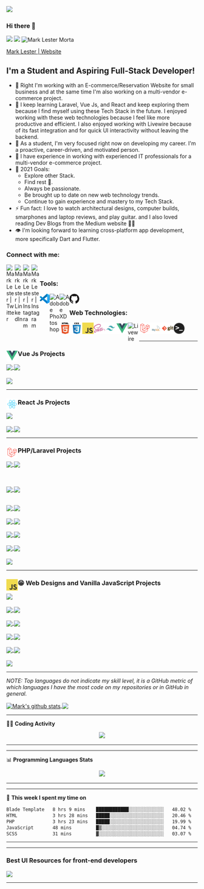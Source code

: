 [<img src="https://i.imgur.com/HivtF8u.jpg">](https://marklestermorta.netlify.app/)
### Hi there 👋

[![](https://img.shields.io/badge/Gmail-marklester10.mlsm@gmail.com-red)](mailto:marklester10.mlsm@gmail.com) [![](https://img.shields.io/badge/Linkedin-Mark%20Lester%20Morta-blue)](https://www.linkedin.com/in/marklestermorta)
 <img src="https://komarev.com/ghpvc/?username=your-github-MarkLester10&style=flat-square" alt="Mark Lester Morta" /> 

[Mark Lester | Website][website]

## I'm a Student and Aspiring Full-Stack Developer!

- 🔭 Right I'm working with an E-commerce/Reservation Website for small business and at the same time I'm also working on a multi-vendor e-commerce project.
- 🌱 I keep learning Laravel, Vue Js, and React and keep exploring them because I find myself using these Tech Stack in the future. I enjoyed working with these web technologies because I feel like more productive and efficient. I also enjoyed working with Livewire because of its fast integration and for quick UI interactivity without leaving the backend.
- 🎯 As a student, I'm very focused right now on developing my career. I'm a proactive, career-driven, and motivated person.
- 👯 I have experience in working with experienced IT professionals for a multi-vendor e-commerce project.
- 🥅 2021 Goals:
  - Explore other Stack.
  - Find rest 🤣.
  - Always be passionate.
  - Be brought up to date on new web technology trends.
  - Continue to gain experience and mastery to my Tech Stack.
- ⚡ Fun fact: I love to watch architectural designs, computer builds, smarphones and laptop reviews, and play guitar. and I also loved reading Dev Blogs from the Medium website 📖💓
- 👁️ I'm looking forward to learning cross-platform app development, more specifically Dart and Flutter.

### Connect with me:

<!-- [<img align="left" alt="codeSTACKr.com" width="22px" src="https://raw.githubusercontent.com/iconic/open-iconic/master/svg/globe.svg" />][website] -->
<!-- [<img align="left" alt="codeSTACKr | YouTube" width="22px" src="https://cdn.jsdelivr.net/npm/simple-icons@v3/icons/youtube.svg" />][youtube] -->

[<img align="left" alt="Mark Lester | Twitter" width="22px" src="https://cdn.jsdelivr.net/npm/simple-icons@v3/icons/twitter.svg" />][twitter]
[<img align="left" alt="Mark Lester | LinkedIn" width="22px" src="https://cdn.jsdelivr.net/npm/simple-icons@v3/icons/linkedin.svg" />][linkedin]
[<img align="left" alt="Mark Lester | Instagram" width="22px" src="https://cdn.jsdelivr.net/npm/simple-icons@v3/icons/instagram.svg" />][instagram]
[<img align="left" alt="Mark Lester | Instagram" width="22px" src="https://cdn.jsdelivr.net/npm/simple-icons@v3/icons/facebook.svg" />][facebook]

<br />

### Tools:

<img align="left" alt="Visual Studio Code" width="26px" src="https://raw.githubusercontent.com/github/explore/80688e429a7d4ef2fca1e82350fe8e3517d3494d/topics/visual-studio-code/visual-studio-code.png" />
<img align="left" alt="Adobe Photoshop" width="26px" src="https://www.photoshop.com/en/images/apps/photoshop.png" />
<img align="left" alt="Adobe XD" width="26px" src="https://upload.wikimedia.org/wikipedia/commons/thumb/c/c2/Adobe_XD_CC_icon.svg/1200px-Adobe_XD_CC_icon.svg.png" />
<img align="left" alt="github" width="26px" src="https://raw.githubusercontent.com/github/explore/78df643247d429f6cc873026c0622819ad797942/topics/github/github.png" />
<br />

### Web Technologies:

<img align="left" alt="html5" width="30px" src="https://raw.githubusercontent.com/github/explore/80688e429a7d4ef2fca1e82350fe8e3517d3494d/topics/html/html.png" />
<img align="left" alt="CSS3" width="30px" src="https://raw.githubusercontent.com/github/explore/80688e429a7d4ef2fca1e82350fe8e3517d3494d/topics/css/css.png" />
<img align="left" alt="JavaScript" width="30px" src="https://raw.githubusercontent.com/github/explore/80688e429a7d4ef2fca1e82350fe8e3517d3494d/topics/javascript/javascript.png" />
<img align="left" alt="sass" width="30px" src="https://raw.githubusercontent.com/github/explore/80688e429a7d4ef2fca1e82350fe8e3517d3494d/topics/sass/sass.png" />
<img align="left" alt="Tailwind Css" width="30px" src="https://raw.githubusercontent.com/github/explore/80688e429a7d4ef2fca1e82350fe8e3517d3494d/topics/tailwind/tailwind.png" />
<!-- <img align="left" alt="React" width="30px" src="https://raw.githubusercontent.com/github/explore/80688e429a7d4ef2fca1e82350fe8e3517d3494d/topics/react/react.png" /> -->
<img align="left" alt="Vue" width="30px" src="https://raw.githubusercontent.com/github/explore/80688e429a7d4ef2fca1e82350fe8e3517d3494d/topics/vue/vue.png" />
<img align="left" alt="Livewire" width="30px" src="https://laravel-livewire.com/img/twitter.png" />
<img align="left" alt="Laravel" width="30px" src="https://raw.githubusercontent.com/github/explore/80688e429a7d4ef2fca1e82350fe8e3517d3494d/topics/laravel/laravel.png" />
<img align="left" alt="mysql" width="30px" src="https://raw.githubusercontent.com/github/explore/80688e429a7d4ef2fca1e82350fe8e3517d3494d/topics/mysql/mysql.png" />
<img align="left" alt="Git" width="30px" src="https://raw.githubusercontent.com/github/explore/80688e429a7d4ef2fca1e82350fe8e3517d3494d/topics/git/git.png" />
<img align="left" alt="HTML5" width="30px" src="https://raw.githubusercontent.com/github/explore/80688e429a7d4ef2fca1e82350fe8e3517d3494d/topics/terminal/terminal.png" />

<!--
<img align="left" alt="Inertia" width="26px" src="https://avatars0.githubusercontent.com/u/47703742?s=280&v=4" />
<img align="left" alt="node.js" width="26px" src="https://raw.githubusercontent.com/github/explore/80688e429a7d4ef2fca1e82350fe8e3517d3494d/topics/nodejs/nodejs.png" />
<img align="left" alt="SQL" width="26px" src="https://raw.githubusercontent.com/github/explore/80688e429a7d4ef2fca1e82350fe8e3517d3494d/topics/sql/sql.png" />
-->

<!-- <img align="left" alt="React" width="26px" src="https://raw.githubusercontent.com/github/explore/80688e429a7d4ef2fca1e82350fe8e3517d3494d/topics/react/react.png" /> -->
<!-- <img align="left" alt="Gatsby" width="26px" src="https://raw.githubusercontent.com/github/explore/e94815998e4e0713912fed477a1f346ec04c3da2/topics/gatsby/gatsby.png" />webdevplaylist -->
<!-- <img align="left" alt="GraphQL" width="26px" src="https://raw.githubusercontent.com/github/explore/80688e429a7d4ef2fca1e82350fe8e3517d3494d/topics/graphql/graphql.png" />-->
<!-- <img align="left" alt="Deno" width="26px" src="https://raw.githubusercontent.com/github/explore/361e2821e2dea67711cde99c9c40ed357061cf27/topics/deno/deno.png" />webdevplaylist -->
<!-- <img align="left" alt="MongoDB" width="26px" src="https://raw.githubusercontent.com/github/explore/80688e429a7d4ef2fca1e82350fe8e3517d3494d/topics/mongodb/mongodb.png" />-->

<br />
<br />

---

### Vue Js Projects<img align="left" alt="javascript" width="30px" src="https://raw.githubusercontent.com/github/explore/80688e429a7d4ef2fca1e82350fe8e3517d3494d/topics/vue/vue.png" />

<!-- VUEJS-PROJECT-LIST:START -->

<a href="https://pokemonleague.netlify.app/">
  <img align="center" src="https://github-readme-stats.vercel.app/api/pin/?username=MarkLester10&repo=Pokemon-League&theme=radical" />
</a>
<a href="https://marktechtips.netlify.app/">
  <img align="center" src="https://github-readme-stats.vercel.app/api/pin/?username=MarkLester10&repo=Tech-Tips&theme=radical" />
</a>
<br /><br />
<a href="https://github.com/MarkLester10/Vue-ToDo-App">
  <img align="center" src="https://github-readme-stats.vercel.app/api/pin/?username=MarkLester10&repo=Vue-ToDo-App&theme=radical" />
</a>

<!-- VUEJS-PROJECT-LIST:END -->

---

### React Js Projects<img align="left" alt="React" width="30px" src="https://raw.githubusercontent.com/github/explore/80688e429a7d4ef2fca1e82350fe8e3517d3494d/topics/react/react.png" />

<!-- REACTJS-PROJECT-LIST:START -->
<a href="https://github.com/MarkLester10/React-Sandbox">
  <img align="center" src="https://github-readme-stats.vercel.app/api/pin/?username=MarkLester10&repo=React-Sandbox&theme=radical" />
</a>
<br /><br />
<a href="https://statisticscovid19.netlify.app/">
  <img align="center" src="https://github-readme-stats.vercel.app/api/pin/?username=MarkLester10&repo=Covid19-Stats&theme=radical" />
</a>
<a href="https://apppomodoro.netlify.app/">
  <img align="center" src="https://github-readme-stats.vercel.app/api/pin/?username=MarkLester10&repo=Pomodoro-App&theme=radical" />
</a>

<!-- REACTJS-PROJECT-LIST:END -->

---

### PHP/Laravel Projects<img align="left" alt="JavaScript" width="30px" src="https://raw.githubusercontent.com/github/explore/80688e429a7d4ef2fca1e82350fe8e3517d3494d/topics/laravel/laravel.png" />
<a href="https://github.com/MarkLester10/LaraStart">
  <img align="center" src="https://github-readme-stats.vercel.app/api/pin/?username=MarkLester10&repo=LaraStart&theme=radical" />
</a>
<a href="https://trace-covid19.site/">
  <img align="center" src="https://github-readme-stats.vercel.app/api/pin/?username=MarkLester10&repo=Trace&theme=radical" />
</a>

<br/><br/>
<a href="https://barefootblog.000webhostapp.com/">
  <img align="center" src="https://github-readme-stats.vercel.app/api/pin/?username=MarkLester10&repo=Barefoot&theme=radical" />
</a>
<a href="https://github.com/MarkLester10/PUP-Event-Management-System">
  <img align="center" src="https://github-readme-stats.vercel.app/api/pin/?username=MarkLester10&repo=PUP-Event-Management-System&theme=radical" />
</a>
<br/><br/>
<!-- LARAVEL-PROJECT-LIST:START -->
<a href="https://github.com/MarkLester10/phpmvc">
  <img align="center" src="https://github-readme-stats.vercel.app/api/pin/?username=MarkLester10&repo=phpmvc&theme=radical" />
</a>
<a href="https://github.com/MarkLester10/php-mvc-core">
  <img align="center" src="https://github-readme-stats.vercel.app/api/pin/?username=MarkLester10&repo=php-mvc-core&theme=radical" />
</a>
<br/><br/>
<a href="https://github.com/MarkLester10/TechTips">
  <img align="center" src="https://github-readme-stats.vercel.app/api/pin/?username=MarkLester10&repo=TechTips&theme=radical" />
</a>
<a href="https://github.com/MarkLester10/Laravel-JetStream-User-CRUD">
  <img align="center" src="https://github-readme-stats.vercel.app/api/pin/?username=MarkLester10&repo=Laravel-JetStream-User-CRUD&theme=radical" />
</a>
<br/><br/>
<a href="https://moooviedb.herokuapp.com">
  <img align="center" src="https://github-readme-stats.vercel.app/api/pin/?username=MarkLester10&repo=Movie-App&theme=radical" />
</a>
<a href="http://laravelposty.herokuapp.com/">
  <img align="center" src="https://github-readme-stats.vercel.app/api/pin/?username=MarkLester10&repo=posty&theme=radical" />
</a>
<br /><br />
<a href="https://github.com/MarkLester10/LaraVue-Socialite">
  <img align="center" src="https://github-readme-stats.vercel.app/api/pin/?username=MarkLester10&repo=LaraVue-Socialite&theme=radical" />
</a>
<a href="https://github.com/MarkLester10/Blog-Site">
  <img align="center" src="https://github-readme-stats.vercel.app/api/pin/?username=MarkLester10&repo=Blog-Site&theme=radical" />
</a>
<br /><br />
<a href="https://github.com/MarkLester10/Laravel-Instagram-Like-App">
  <img align="center" src="https://github-readme-stats.vercel.app/api/pin/?username=MarkLester10&repo=Laravel-Instagram-Like-App&theme=radical" />
</a>

<!-- LARAVEL-PROJECT-LIST: END -->

---

### 😁 Web Designs and <img align="left" alt="JavaScript" width="30px" src="https://raw.githubusercontent.com/github/explore/80688e429a7d4ef2fca1e82350fe8e3517d3494d/topics/javascript/javascript.png" /> Vanilla JavaScript Projects
<a href="https://github.com/MarkLester10/JavaScript-Sandbox">
  <img align="center" src="https://github-readme-stats.vercel.app/api/pin/?username=MarkLester10&repo=JavaScript-Sandbox&theme=radical" />
</a>
<br /><br />
<a href="https://mkbhdautofocus.netlify.app/">
  <img align="center" src="https://github-readme-stats.vercel.app/api/pin/?username=MarkLester10&repo=MKBHD-Auto-Focus-Site-Landing-Page&theme=radical" />
</a>
<a href="https://nbaallstar.netlify.app/">
  <img align="center" src="https://github-readme-stats.vercel.app/api/pin/?username=MarkLester10&repo=NBA-All-Star-Landing-Page&theme=radical" />
</a>
<br /><br />
<a href="https://marklester10.github.io/TypeIT/">
  <img align="center" src="https://github-readme-stats.vercel.app/api/pin/?username=MarkLester10&repo=TypeIT&theme=radical" />
</a>
<a href="https://marklester10.github.io/Weather-App-Vanilla-JavaScript/">
  <img align="center" src="https://github-readme-stats.vercel.app/api/pin/?username=MarkLester10&repo=Weather-App-Vanilla-JavaScript&theme=radical" />
</a>
<br /><br />
<a href="https://marklesterdarkuidesign.netlify.app/">
  <img align="center" src="https://github-readme-stats.vercel.app/api/pin/?username=MarkLester10&repo=Login-and-Register-Dark-UI-Design&theme=radical" />
</a>
<a href="https://marklestergamebox.netlify.app/">
  <img align="center" src="https://github-readme-stats.vercel.app/api/pin/?username=MarkLester10&repo=Game-Box&theme=radical" />
</a>
<br /><br />
<a href="https://marklester10.github.io/Github-Finder/">
  <img align="center" src="https://github-readme-stats.vercel.app/api/pin/?username=MarkLester10&repo=Github-Finder&theme=radical" />
</a>
<a href="https://marklester10.github.io/Leica-Minimal-Landing-Page/">
  <img align="center" src="https://github-readme-stats.vercel.app/api/pin/?username=MarkLester10&repo=Leica-Minimal-Landing-Page&theme=radical" />
</a>
<br /><br />
<a href="https://marklester10.github.io/Masonry-Lightbox/">
  <img align="center" src="https://github-readme-stats.vercel.app/api/pin/?username=MarkLester10&repo=Masonry-Lightbox&theme=radical" />
</a>

---

<!-- STAT THEMES (buefy, algolia, nightowl, dracula, vue, dark, onedark, prussian, radical, tokyonight) -->

_NOTE: Top languages do not indicate my skill level, it is a GitHub metric of which languages I have the most code on my repositories or in GitHub in general._

<a href="https://github.com/MarkLester10?tab=repositories">
  <img align="center" src="https://github-readme-stats.vercel.app/api?username=MarkLester10&show_icons=true&include_all_commits=true&theme=radical" alt="Mark's github stats" />
</a>
<a href="https://github.com/MarkLester10?tab=repositories">
  <img align="center" src="https://github-readme-stats.vercel.app/api/top-langs/?username=MarkLester10&layout=compact&theme=radical" />
</a>

---

👨‍💻 **Coding Activity**

<p align="center">
 <img src="https://wakatime.com/share/@00d7f70c-549f-42dd-9b8e-a7f4ecc15731/7ff685c5-9902-457e-acc9-b3a31c3fb17b.svg" height="400"/>
</p>

---

---

📊 **Programming Languages Stats**

<p align="center">
 <img src="https://wakatime.com/share/@00d7f70c-549f-42dd-9b8e-a7f4ecc15731/62ce351b-d449-44cd-8bda-17c27c0bbcd9.svg" height="400"/>
</p>

---

---

📅 **This week I spent my time on**

<!--START_SECTION:waka-->
```text
Blade Template   8 hrs 9 mins    ████████████░░░░░░░░░░░░░   48.02 % 
HTML             3 hrs 28 mins   █████░░░░░░░░░░░░░░░░░░░░   20.46 % 
PHP              3 hrs 23 mins   █████░░░░░░░░░░░░░░░░░░░░   19.99 % 
JavaScript       48 mins         █▒░░░░░░░░░░░░░░░░░░░░░░░   04.74 % 
SCSS             31 mins         ▓░░░░░░░░░░░░░░░░░░░░░░░░   03.07 % 
```
<!--END_SECTION:waka-->

---

---

### Best UI Resources for front-end developers

<a href="https://github.com/bradtraversy/design-resources-for-developers#html--css-templates">
  <img align="center" src="https://www.teachsecondary.com/images/uploads/6-digital-resources.jpg" height="200" />
</a>

---

[website]: https://marklestermorta.me
[twitter]: https://twitter.com/pyoooooooooong
[instagram]: https://www.instagram.com/pyongits/
[linkedin]: https://www.linkedin.com/in/marklestermorta
[facebook]: https://www.facebook.com/marklesterpyong10
